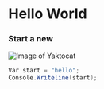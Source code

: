 # Hello World
### Start a new 
![Image of Yaktocat](https://octodex.github.com/images/yaktocat.png)
```C#
Var start = "hello";
Console.Writeline(start);
```
